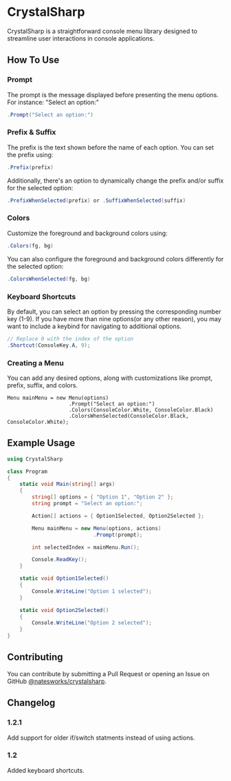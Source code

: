 # CrystalSharp

CrystalSharp is a straightforward console menu library designed to streamline user interactions in console applications.

## How To Use

### Prompt

The prompt is the message displayed before presenting the menu options. For instance: "Select an option:"
```cs
.Prompt("Select an option:")
```

### Prefix & Suffix
The prefix is the text shown before the name of each option. You can set the prefix using:
```cs
.Prefix(prefix)
```
Additionally, there's an option to dynamically change the prefix and/or suffix for the selected option:
```cs
.PrefixWhenSelected(prefix) or .SuffixWhenSelected(suffix)
```

### Colors
Customize the foreground and background colors using:
```cs
.Colors(fg, bg)
```
You can also configure the foreground and background colors differently for the selected option:
```cs
.ColorsWhenSelected(fg, bg)
```

### Keyboard Shortcuts

By default, you can select an option by pressing the corresponding number key (1-9). If you have more than nine options(or any other reason), you may want to include a keybind for navigating to additional options.

```cs
// Replace 0 with the index of the option
.Shortcut(ConsoleKey.A, 9);
```

### Creating a Menu

You can add any desired options, along with customizations like prompt, prefix, suffix, and colors.
```
Menu mainMenu = new Menu(options)
                    .Prompt("Select an option:")
                    .Colors(ConsoleColor.White, ConsoleColor.Black)
                    .ColorsWhenSelected(ConsoleColor.Black, ConsoleColor.White);
```

## Example Usage

```cs
using CrystalSharp

class Program
{
    static void Main(string[] args)
    {
        string[] options = { "Option 1", "Option 2" };
        string prompt = "Select an option:";

        Action[] actions = { Option1Selected, Option2Selected };

        Menu mainMenu = new Menu(options, actions)
                            .Prompt(prompt);

        int selectedIndex = mainMenu.Run();

        Console.ReadKey();
    }

    static void Option1Selected()
    {
        Console.WriteLine("Option 1 selected");
    }

    static void Option2Selected()
    {
        Console.WriteLine("Option 2 selected");
    }
}
```

## Contributing

You can contribute by submitting a Pull Request or opening an Issue on GitHub [@natesworks/crystalsharp](https://github.com/natesworks/crystalsharp).

## Changelog

### 1.2.1

Add support for older if/switch statments instead of using actions.

### 1.2

Added keyboard shortcuts.